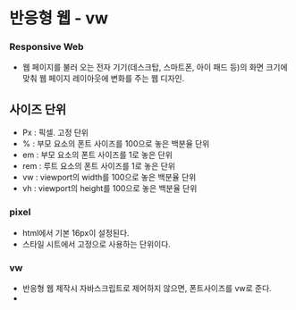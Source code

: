 # 반응형 웹 - vw



### Responsive Web

- 웹 페이지를 불러 오는 전자 기기(데스크탑, 스마트폰, 아이 패드 등)의 화면 크기에 맞춰 웹 페이지 레이아웃에 변화를 주는 웹 디자인.



## 사이즈 단위

- Px : 픽셀. 고정 단위
- % : 부모 요소의 폰트 사이즈를 100으로 놓은 백분율 단위
- em : 부모 요소의 폰트 사이즈를 1로 놓은 단위
- rem : 루트 요소의 폰트 사이즈를 1로 놓은 단위
- vw : viewport의 width를 100으로 놓은 백분율 단위
- vh : viewport의 height를 100으로 놓은 백분율 단위



### pixel

- html에서 기본 16px이 설정된다.
- 스타일 시트에서 고정으로 사용하는 단위이다.



### vw

- 반응형 웹 제작시 자바스크립트로 제어하지 않으면, 폰트사이즈를 vw로 준다.
- 


